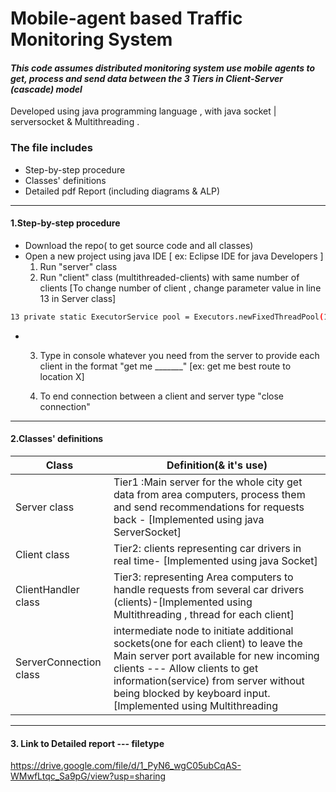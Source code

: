 # Mobile-agent based Traffic Monitoring System
#### _This code assumes distributed monitoring system use mobile agents to get, process and send data between the 3 Tiers in Client-Server (cascade) model_

Developed using java programming language , with java socket | serversocket & Multithreading .


### The file includes

- Step-by-step procedure
- Classes' definitions
- Detailed pdf Report (including diagrams & ALP) 

---
#### 1.Step-by-step procedure

- Download the repo( to get source code and all classes)
- Open a new project using java IDE [ ex: Eclipse IDE for java Developers ]
  1. Run "server" class
  2. Run "client" class (multithreaded-clients) with same number of clients
[To change number of client , change parameter value in line 13 in Server class]

```sh
13 private static ExecutorService pool = Executors.newFixedThreadPool(1);
```
-  3. Type in console whatever you need from the server to provide each client in the format "get me _______"
[ex: get me best route to location X]
    
   4. To end connection between a client and server type "close connection"
___

#### 2.Classes' definitions

| Class | Definition(& it's use) |
| ------ | ------ |
| Server class | Tier1 :Main server for the whole city get data from area computers, process them and send recommendations for requests back - [Implemented using java ServerSocket] |
| Client class | Tier2: clients representing car drivers in real time- [Implemented using java Socket] |
| ClientHandler class | Tier3: representing Area computers to handle requests from several car drivers (clients)-[Implemented using Multithreading , thread for each client] |
| ServerConnection class | intermediate node to initiate additional sockets(one for each client) to leave the Main server port available for new incoming clients --- Allow clients to get information(service) from server without being blocked by keyboard input. [Implemented using Multithreading |
---

#### 3. Link to Detailed report --- filetype <pdf>
https://drive.google.com/file/d/1_PyN6_wgC05ubCqAS-WMwfLtqc_Sa9pG/view?usp=sharing
  
